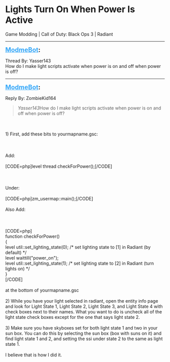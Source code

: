 # Lights Turn On When Power Is Active
Game Modding | Call of Duty: Black Ops 3 | Radiant

---
<strong style="font-size: 1.4em;"><span style="text-decoration: underline;text-decoration-color: #34a7f9;"><span style="color:#34a7f9;">ModmeBot</span></span>:</strong>

<p>Thread By: Yasser143<br />How do I make light scripts activate when power is on and off when power is off?</p>

---
<strong style="font-size: 1.4em;"><span style="text-decoration: underline;text-decoration-color: #34a7f9;"><span style="color:#34a7f9;">ModmeBot</span></span>:</strong>

<p>Reply By: ZombieKid164<br /><blockquote><em>Yasser143</em>How do I make light scripts activate when power is on and off when power is off?</blockquote><br /><br />1) First, add these bits to yourmapname.gsc:<br /><br /><br /><br />Add:<br /><br />[CODE=php]level thread checkForPower();[/CODE]<br /><br /><br /><br />Under:<br /><br />[CODE=php]zm_usermap::main();[/CODE]<br /><br />Also Add:<br /><br /><br /><br />[CODE=php]<br />function checkForPower()<br />{<br />    level util::set_lighting_state(0); /* set lighting state to [1] in Radiant (by default) */<br />    level waittill(&quot;power_on&quot;);<br />    level util::set_lighting_state(1); /* set lighting state to [2] in Radiant (turn lights on) */<br />}<br />[/CODE]<br /><br />at the bottom of yourmapname.gsc<br /><br />2) While you have your light selected in radiant, open the entity info page and look for Light State 1, Light State 2, Light State 3, and Light State 4 with check boxes next to their names. What you want to do is uncheck all of the light state check boxes except for the one that says light state 2. <br /><br />3) Make sure you have skyboxes set for both light state 1 and two in your sun box. You can do this by selecting the sun box (box with suns on it) and find light state 1 and 2, and setting the ssi under state 2 to the same as light state 1.<br /><br />I believe that is how I did it.</p>
